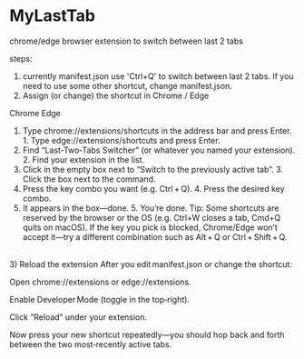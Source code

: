 # MyLastTab
chrome/edge browser extension to switch between last 2 tabs

steps:
1) currently manifest.json use 'Ctrl+Q' to switch between last 2 tabs. If you need to use some other shortcut, change manifest.json.
2) Assign (or change) the shortcut in Chrome / Edge

Chrome	Edge
1. Type chrome://extensions/shortcuts in the address bar and press Enter.	1. Type edge://extensions/shortcuts and press Enter.
2. Find “Last‑Two‑Tabs Switcher” (or whatever you named your extension).	2. Find your extension in the list.
3. Click in the empty box next to “Switch to the previously active tab”.	3. Click the box next to the command.
4. Press the key combo you want (e.g. Ctrl + Q).	4. Press the desired key combo.
5. It appears in the box—done.	5. You’re done.
Tip:
Some shortcuts are reserved by the browser or the OS (e.g. Ctrl+W closes a tab, Cmd+Q quits on macOS). If the key you pick is blocked, Chrome/Edge won’t accept it—try a different combination such as Alt + Q or Ctrl + Shift + Q.

<br/>
3) Reload the extension
After you edit manifest.json or change the shortcut:

Open chrome://extensions or edge://extensions.

Enable Developer Mode (toggle in the top‑right).

Click “Reload” under your extension.

Now press your new shortcut repeatedly—you should hop back and forth between the two most‑recently active tabs.
